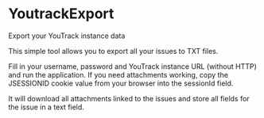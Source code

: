 # YoutrackExport
Export your YouTrack instance data

This simple tool allows you to export all your issues to TXT files.

Fill in your username, password and YouTrack instance URL (without HTTP) and run the application. If you need attachments working, copy the JSESSIONID cookie value from your browser into the sessionId field.

It will download all attachments linked to the issues and store all fields for the issue in a text field.